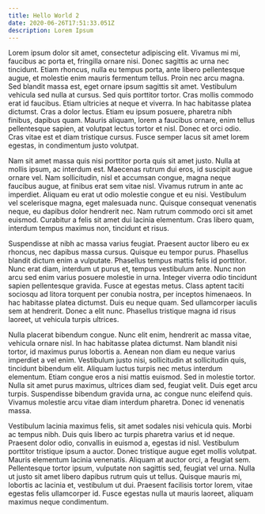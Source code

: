 ```yaml
---
title: Hello World 2
date: 2020-06-26T17:51:33.051Z
description: Lorem Ipsum
---
```

Lorem ipsum dolor sit amet, consectetur adipiscing elit. Vivamus mi mi, faucibus ac porta et, fringilla ornare nisi. Donec sagittis ac urna nec tincidunt. Etiam rhoncus, nulla eu tempus porta, ante libero pellentesque augue, et molestie enim mauris fermentum tellus. Proin nec arcu magna. Sed blandit massa est, eget ornare ipsum sagittis sit amet. Vestibulum vehicula sed nulla at cursus. Sed quis porttitor tortor. Cras mollis commodo erat id faucibus. Etiam ultricies at neque et viverra. In hac habitasse platea dictumst. Cras a dolor lectus. Etiam eu ipsum posuere, pharetra nibh finibus, dapibus quam. Mauris aliquam, lorem a faucibus ornare, enim tellus pellentesque sapien, at volutpat lectus tortor et nisl. Donec et orci odio. Cras vitae est et diam tristique cursus. Fusce semper lacus sit amet lorem egestas, in condimentum justo volutpat.

Nam sit amet massa quis nisi porttitor porta quis sit amet justo. Nulla at mollis ipsum, ac interdum est. Maecenas rutrum dui eros, id suscipit augue ornare vel. Nam sollicitudin, nisl et accumsan congue, magna neque faucibus augue, at finibus erat sem vitae nisl. Vivamus rutrum in ante ac imperdiet. Aliquam eu erat ut odio molestie congue et eu nisi. Vestibulum vel scelerisque magna, eget malesuada nunc. Quisque consequat venenatis neque, eu dapibus dolor hendrerit nec. Nam rutrum commodo orci sit amet euismod. Curabitur a felis sit amet dui lacinia elementum. Cras libero quam, interdum tempus maximus non, tincidunt et risus.

Suspendisse at nibh ac massa varius feugiat. Praesent auctor libero eu ex rhoncus, nec dapibus massa cursus. Quisque eu tempor purus. Phasellus blandit dictum enim a vulputate. Phasellus tempus mattis felis id porttitor. Nunc erat diam, interdum ut purus et, tempus vestibulum ante. Nunc non arcu sed enim varius posuere molestie in urna. Integer viverra odio tincidunt sapien pellentesque gravida. Fusce at egestas metus. Class aptent taciti sociosqu ad litora torquent per conubia nostra, per inceptos himenaeos. In hac habitasse platea dictumst. Duis eu neque quam. Sed ullamcorper iaculis sem at hendrerit. Donec a elit nunc. Phasellus tristique magna id risus laoreet, ut vehicula turpis ultrices.

Nulla placerat bibendum congue. Nunc elit enim, hendrerit ac massa vitae, vehicula ornare nisl. In hac habitasse platea dictumst. Nam blandit nisi tortor, id maximus purus lobortis a. Aenean non diam eu neque varius imperdiet a vel enim. Vestibulum justo nisi, sollicitudin at sollicitudin quis, tincidunt bibendum elit. Aliquam luctus turpis nec metus interdum elementum. Etiam congue eros a nisi mattis euismod. Sed in molestie tortor. Nulla sit amet purus maximus, ultrices diam sed, feugiat velit. Duis eget arcu turpis. Suspendisse bibendum gravida urna, ac congue nunc eleifend quis. Vivamus molestie arcu vitae diam interdum pharetra. Donec id venenatis massa.

Vestibulum lacinia maximus felis, sit amet sodales nisi vehicula quis. Morbi ac tempus nibh. Duis quis libero ac turpis pharetra varius et id neque. Praesent dolor odio, convallis in euismod a, egestas id nisl. Vestibulum porttitor tristique ipsum a auctor. Donec tristique augue eget mollis volutpat. Mauris elementum lacinia venenatis. Aliquam at auctor orci, a feugiat sem. Pellentesque tortor ipsum, vulputate non sagittis sed, feugiat vel urna. Nulla ut justo sit amet libero dapibus rutrum quis ut tellus. Quisque mauris mi, lobortis ac lacinia et, vestibulum ut dui. Praesent facilisis tortor lorem, vitae egestas felis ullamcorper id. Fusce egestas nulla ut mauris laoreet, aliquam maximus neque condimentum.